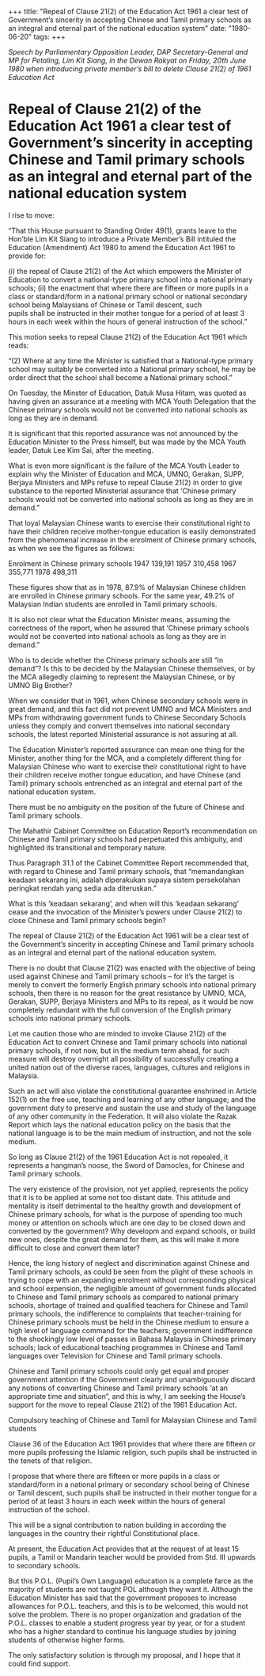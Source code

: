 +++ 
title: "Repeal of Clause 21(2) of the Education Act 1961 a clear test of Government’s sincerity in accepting Chinese and Tamil primary schools as an integral and eternal part of the national education system"
date: "1980-06-20"
tags:
+++

_Speech by Parliamentary Opposition Leader, DAP Secretary-General and MP for Petaling, Lim Kit Siang, in the Dewan Rakyat on Friday, 20th June 1980 when introducing private member’s bill to delete Clause 21(2) of 1961 Education Act_

# Repeal of Clause 21(2) of the Education Act 1961 a clear test of Government’s sincerity in accepting Chinese and Tamil primary schools as an integral and eternal part of the national education system

I rise to move:</u>

“That this House pursuant to Standing Order 49(1), grants leave to the Hon’ble Lim Kit Siang to introduce a Private Member’s Bill intituled the Education (Amendment) Act 1980 to amend the Education Act 1961 to provide for:

(i) the repeal of Clause 21(2) of the Act which empowers the Minister of Education to convert a 
     national-type primary school into a national primary schools;
(ii) the enactment that where there are fifteen or more pupils in a class or standard/form in a national 
      primary school or national secondary school being Malaysians of Chinese or Tamil descent, such   
      pupils shall be instructed in their mother tongue for a period of at least 3 hours in each week 
      within the hours of general instruction of the school.”

This motion seeks to repeal Clause 21(2) of the Education Act 1961 which reads:

“(2) Where at any time the Minister is satisfied that a National-type primary school may suitably be converted into a National primary school, he may be order direct that the school shall become a National primary school.”

On Tuesday, the Minster of Education, Datuk Musa Hitam, was quoted as having given an assurance at a meeting with MCA Youth Delegation that the Chinese primary schools would not be converted into national schools as long as they are in demand.

It is significant that this reported assurance was not announced by the Education Minister to the Press himself, but was made by the MCA Youth leader, Datuk Lee Kim Sai, after the meeting.

What is even more significant is the failure of the MCA Youth Leader to explain why the Minister of Education and MCA, UMNO, Gerakan, SUPP, Berjaya Ministers and MPs refuse to repeal Clause 21(2) in order to give substance to the reported Ministerial assurance that ‘Chinese primary schools would not be converted into national schools as long as they are in demand.”

That loyal Malaysian Chinese wants to exercise their constitutional right to have their children receive mother-tongue education is easily demonstrated from the phenomenal increase in the enrolment of Chinese primary schools, as when we see the figures as follows:

Enrolment in Chinese primary schools
1947		139,191
1957		310,458
1967		355,771
1978		498,311

These figures show that as in 1978, 87.9% of Malaysian Chinese children are enrolled in Chinese primary schools. For the same year, 49.2% of Malaysian Indian students are enrolled in Tamil primary schools.

It is also not clear what the Education Minister means, assuming the correctness of the report, when he assured that ‘Chinese primary schools would not be converted into national schools as long as they are in demand.”

Who is to decide whether the Chinese primary schools are still “in demand”? Is this to be decided by the Malaysian Chinese themselves, or by the MCA allegedly claiming to represent the Malaysian Chinese, or by UMNO Big Brother?

When we consider that in 1961, when Chinese secondary schools were in great demand, and this fact did not prevent UMNO and MCA Ministers and MPs from withdrawing government funds to Chinese Secondary Schools unless they comply and convert themselves into national secondary schools, the latest reported Ministerial assurance is not assuring at all.

The Education Minister’s reported assurance can mean one thing for the Minister, another thing for the MCA, and a completely different thing for Malaysian Chinese who want to exercise their constitutional right to have their children receive mother tongue education, and have Chinese (and Tamil) primary schools entrenched as  an integral and eternal part of the national education system.

There must be no ambiguity on the position of the future of Chinese and Tamil primary schools.

The Mahathir Cabinet Committee on Education Report’s recommendation on Chinese and Tamil primary schools had perpetuated this ambiguity, and highlighted its transitional and temporary nature.

Thus Paragraph 31.1 of the Cabinet Committee Report recommended that, with regard to Chinese and Tamil primary schools, that “memandangkan keadaan sekarang ini, adalah diperakukan supaya sistem persekolahan peringkat rendah yang sedia ada diteruskan.”

What is this ‘keadaan sekarang’, and when will this ‘keadaan sekarang’ cease and the invocation of the Minister’s powers under Clause 21(2) to close Chinese and Tamil primary schools begin?

The repeal of Clause 21(2) of the Education Act 1961 will be a clear test of the Government’s sincerity in accepting Chinese and Tamil primary schools as an integral and eternal part of the national education system.

There is no doubt that Clause 21(2) was enacted with the objective of being used against Chinese and Tamil primary schools – for it’s the target is merely to convert the formerly English primary schools into national primary schools, then there is no reason for the great resistance by UMNO, MCA, Gerakan, SUPP, Berjaya Ministers and MPs to its repeal, as it would be now completely redundant with the full conversion of the English primary schools into national primary schools.

Let me caution those who are minded to invoke Clause 21(2) of the Education Act to convert Chinese and Tamil primary schools into national primary schools, if not now, but in the medium term ahead, for such measure will destroy overnight all possibility of successfully creating a united nation out of the diverse races, languages, cultures and religions in Malaysia.

Such an act will also violate the constitutional guarantee enshrined in Article 152(1) on the free use, teaching and learning of any other language; and the government duty to preserve and sustain the use and study of the language of any other community in the Federation. It will also violate the Razak Report which lays the national education policy on the basis that the national language is to be the main medium of instruction, and not the sole medium.

So long as Clause 21(2) of the 1961 Education Act is not repealed, it represents a hangman’s noose, the Sword of Damocles, for Chinese and Tamil primary schools.

The very existence of the provision, not yet applied, represents the policy that it is to be applied at some not too distant date. This attitude and mentality is itself detrimental to the healthy growth and development of Chinese primary schools, for what is the purpose of spending too much money or attention on schools which are one day to be closed down and converted by the government? Why developm and expand schools, or build new ones, despite the great demand for them, as this will make it more difficult to close and convert them later?

Hence, the long history of neglect and discrimination against Chinese and Tamil primary schools, as could be seen from the plight of these schools in trying to cope with an expanding enrolment without corresponding physical and school expension, the negligible amount of government funds allocated to Chinese and Tamil primary schools as compared to national primary schools, shortage of trained and qualified teachers for Chinese and Tamil primary schools, the indifference to complaints that teacher-training for Chinese primary schools must be held in the Chinese medium to ensure a high level of language command for the teachers; government indifference to the shockingly low level of passes in Bahasa Malaysia in Chinese primary schools; lack of educational teaching programmes in Chinese and Tamil languages over Television for Chinese and Tamil primary schools.

Chinese and Tamil primary schools could only get equal and proper government attention if the Government clearly and unambiguously discard any notions of converting Chinese and Tamil primary schools ‘at an appropriate time and situation”, and this is why, I am seeking the House’s support for the move to repeal Clause 21(2) of the 1961 Education Act.

Compulsory teaching of Chinese and Tamil for Malaysian Chinese and Tamil students

Clause 36 of the Education Act 1961 provides that where there are fifteen or more pupils professing the Islamic religion, such pupils shall be instructed in the tenets of that religion.

I propose that where there are fifteen or more pupils in a class or standard/form in a national primary or secondary school being of Chinese or Tamil descent, such pupils shall be instructed in their mother tongue for a period of at least 3 hours in each week within the hours of general instruction of the school.

This will be a signal contribution to nation building in according the languages in the country their rightful Constitutional place.

At present, the Education Act provides that at the request of at least 15 pupils, a Tamil or Mandarin teacher would be provided from Std. III upwards to secondary schools.

But this P.O.L. (Pupil’s Own Language) education is a complete farce as the majority of students are not taught POL although they want it. Although the Education Minister has said that the government proposes to increase allowances for P.O.L. teachers, and this is to be welcomed, this would not solve the problem. There is no proper organization and gradation of the P.O.L. classes to enable a student progress year by year, or for a student who has a higher standard to continue his language studies by joining students of otherwise higher forms.

The only satisfactory solution is through my proposal, and I hope that it could find support.
 
